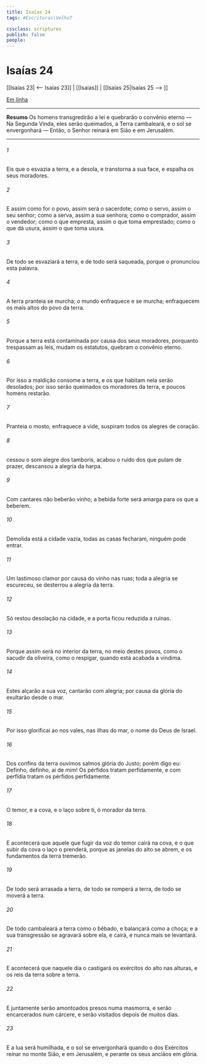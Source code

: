 ```yaml
---
title: Isaías 24
tags: #Escrituras\VelhoT

cssclass: scriptures
publish: false
people:
---
```


# Isaías 24
[[Isaías 23| <-- Isaías 23]] | [[Isaías]] | [[Isaías 25|Isaías 25 --> ]]

[Em linha](https://churchofjesuschrist.org/study/scriptures/ot/isa/24?lang=por)

---
__Resumo__
Os homens transgredirão a lei e quebrarão o convênio eterno — Na Segunda Vinda, eles serão queimados, a Terra cambaleará, e o sol se envergonhará — Então, o Senhor reinará em Sião e em Jerusalém.

---
###### 1 
Eis que o  esvazia a terra, e a desola, e transtorna a sua face, e espalha os seus moradores.

###### 2 
E assim como for o povo, assim será o sacerdote; como o servo, assim o seu senhor; como a serva, assim a sua senhora; como o comprador, assim o vendedor; como o que empresta, assim o que toma emprestado; como o que dá usura, assim o que toma usura.

###### 3 
De todo se esvaziará a terra, e de todo será saqueada, porque o  pronunciou esta palavra.

###### 4 
A terra pranteia  se murcha; o mundo enfraquece e se murcha; enfraquecem os mais altos do povo da terra.

###### 5 
Porque a terra está contaminada por causa dos seus moradores, porquanto trespassam as leis, mudam os estatutos,  quebram o convênio eterno.

###### 6 
Por isso a maldição consome a terra, e os que habitam nela serão desolados; por isso serão queimados os moradores da terra, e poucos homens restarão.

###### 7 
Pranteia o mosto, enfraquece a vide,  suspiram todos os alegres de coração.

###### 8 
 cessou o som alegre dos tamboris, acabou o ruído dos que pulam de prazer,  descansou a alegria da harpa.

###### 9 
Com cantares não beberão vinho; a bebida forte será amarga para os que a beberem.

###### 10 
Demolida está a cidade vazia, todas as casas fecharam, ninguém pode entrar.

###### 11 
Um lastimoso clamor por causa do vinho  nas ruas; toda a alegria se escureceu,  se desterrou a alegria da terra.

###### 12 
Só restou desolação na cidade, e a porta ficou reduzida a ruínas.

###### 13 
Porque assim será no interior da terra,  no meio destes povos, como o sacudir da oliveira,  como o respigar, quando está acabada a vindima.

###### 14 
Estes alçarão a sua voz,  cantarão com alegria;  por causa da glória do  exultarão desde o mar.

###### 15 
Por isso glorificai ao  nos vales,  nas ilhas do mar, o nome do  Deus de Israel.

###### 16 
Dos confins da terra ouvimos salmos  glória do Justo; porém  digo eu: Definho, definho, ai de mim! Os pérfidos tratam perfidamente, e com perfídia tratam os pérfidos perfidamente.

###### 17 
O temor, e a cova, e o laço  sobre ti, ó morador da terra.

###### 18 
E acontecerá que aquele que fugir da voz do temor cairá na cova, e o que subir da cova o laço o prenderá, porque  as janelas do alto se abrem, e os fundamentos da terra tremerão.

###### 19 
De todo será arrasada a terra, de todo se romperá a terra,  de todo se moverá a terra.

###### 20 
De todo cambaleará a terra como o bêbado, e balançará como a choça; e a sua transgressão se agravará sobre ela, e cairá, e nunca mais se levantará.

###### 21 
E acontecerá que naquele dia o  castigará os exércitos do alto nas alturas, e os reis da terra sobre a terra.

###### 22 
E juntamente serão amontoados  presos numa masmorra, e serão encarcerados num cárcere, e  serão visitados depois de muitos dias.

###### 23 
E a lua será humilhada, e o sol se envergonhará quando o  dos Exércitos reinar no monte Sião, e em Jerusalém, e perante os seus anciãos em glória.

